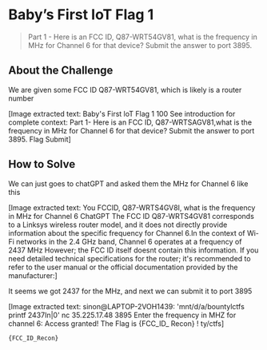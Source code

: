 # Baby’s First IoT Flag 1
> Part 1 - Here is an FCC ID, Q87-WRT54GV81, what is the frequency in MHz for Channel 6 for that device? Submit the answer to port 3895.

## About the Challenge

We are given some FCC ID Q87-WRT54GV81, which is likely is a router number


[Image extracted text: Baby's First loT Flag 1
100
See introduction for complete context:
Part 1- Here is an FCC ID, Q87-WRTSAGV81,what
is the frequency in MHz for Channel 6 for that
device? Submit the answer to port 3895.
Flag
Submit]


## How to Solve

We can just goes to chatGPT and asked them the MHz for Channel 6 like this


[Image extracted text: You
FCCID, Q87-WRTS4GV8I, what is the frequency in MHz for Channel 6
ChatGPT
The FCC ID Q87-WRTS4GV81 corresponds to a Linksys wireless router model, and it
does not directly provide information about the specific frequency for Channel 6.In the
context of Wi-Fi networks in the 2.4 GHz band, Channel 6 operates at a frequency of
2437 MHz However; the FCC ID itself doesnt contain this information. If you need
detailed technical specifications for the router; it's recommended to refer to the user
manual or the official documentation provided by the manufacturer:]


It seems we got 2437 for the MHz, and next we can submit it to port 3895


[Image extracted text: sinon@LAPTOP-2VOH1439:
'mnt/d/a/bountylctfs printf
2437In|0'
nc
35.225.17.48 3895
Enter
the frequency
in
MHZ
for
channel
6:
Access granted!
The Flag is {FCC_ID_
Recon} !
ty/ctfs]


```
{FCC_ID_Recon}
```